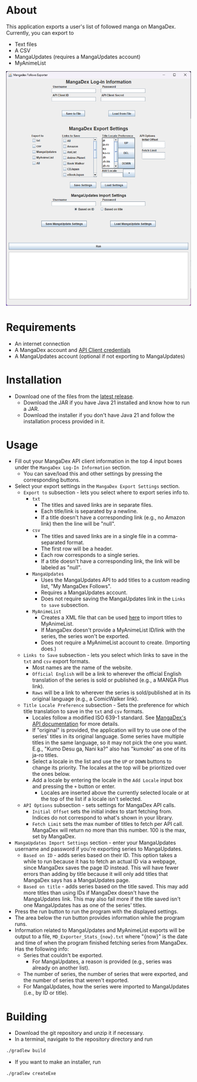 # About
This application exports a user's list of followed manga on MangaDex. Currently, you can export to
* Text files
* A CSV
* MangaUpdates (requires a MangaUpdates account)
* MyAnimeList

![v2.2.0-window.png](images/v2.2.0-window.png)

# Requirements
* An internet connection
* A MangaDex account and [API Client credentials](https://api.mangadex.org/docs/02-authentication/personal-clients/)
* A MangaUpdates account (optional if not exporting to MangaUpdates)

# Installation
* Download one of the files from the [latest release](https://github.com/Kenneth-W-Chen/mangadex-follows-exporter/releases/latest).
  * Download the JAR if you have Java 21 installed and know how to run a JAR.
  * Download the installer if you don't have Java 21 and follow the installation process provided in it.

# Usage
* Fill out your MangaDex API client information in the top 4 input boxes under the `MangaDex Log-In Information` section.
  * You can save/load this and other settings by pressing the corresponding buttons.
* Select your export settings in the `MangaDex Export Settings` section.
  * `Export to` subsection - lets you select where to export series info to.
    * `txt`
      * The titles and saved links are in separate files.
      * Each title/link is separated by a newline.
      * If a title doesn't have a corresponding link (e.g., no Amazon link) then the line will be "null".
    * `csv`
      * The titles and saved links are in a single file in a comma-separated format.
      * The first row will be a header.
      * Each row corresponds to a single series.
      * If a title doesn't have a corresponding link, the link will be labeled as "null".
    * `MangaUpdates`
      * Uses the MangaUpdates API to add titles to a custom reading list, "My MangaDex Follows".
      * Requires a MangaUpdates account. 
      * Does not require saving the MangaUpdates link in the `Links to save` subsection.
    * `MyAnimeList`
      * Creates a XML file that can be used [here](https://myanimelist.net/import.php) to import titles to MyAnimeList.
      * If MangaDex doesn't provide a MyAnimeList ID/link with the series, the series won't be exported.
      * Does not require a MyAnimeList account to create. (Importing does.) 
  * `Links to Save` subsection - lets you select which links to save in the `txt` and `csv` export formats.
    * Most names are the name of the website.
    * `Official English` will be a link to wherever the official English translation of the series is sold or published (e.g., a MANGA Plus link).
    * `Raws` will be a link to wherever the series is sold/published at in its original language (e.g., a ComicWalker link).
  * `Title Locale Preference` subsection - Sets the preference for which title translation to save in the `txt` and `csv` formats.
    * Locales follow a modified ISO 639-1 standard. See [MangaDex's API documentation](https://api.mangadex.org/docs/3-enumerations/#language-codes--localization) for more details.
    * If "original" is provided, the application will try to use one of the series' titles in its original language. Some series have multiple titles in the same language, so it may not pick the one you want. E.g., "Kumo Desu ga, Nani ka?" also has "kumoko" as one of its ja-ro titles.
    * Select a locale in the list and use the `UP` or `DOWN` buttons to change its priority. The locales at the top will be prioritized over the ones below.
    * Add a locale by entering the locale in the `Add Locale` input box and pressing the `+` button or enter.
      * Locales are inserted above the currently selected locale or at the top of the list if a locale isn't selected.
  * `API Options` subsection - sets settings for MangaDex API calls.
    * `Initial Offset` sets the initial index to start fetching from. Indices do not correspond to what's shown in your library.
    * `Fetch Limit` sets the max number of titles to fetch per API call. MangaDex will return no more than this number. 100 is the max, set by MangaDex.
* `MangaUpdates Import Settings` section - enter your MangaUpdates username and password if you're exporting series to MangaUpdates.
  * `Based on ID` - adds series based on their ID. This option takes a while to run because it has to fetch an actual ID via a webpage, since MangaDex saves the page ID instead. This will have fewer errors than adding by title because it will only add titles that MangaDex says has a MangaUpdates page.
  * `Based on title` - adds series based on the title saved. This may add more titles than using IDs if MangaDex doesn't have the MangaUpdates link. This may also fail more if the title saved isn't one MangaUpdates has as one of the series' titles.
* Press the run button to run the program with the displayed settings.
* The area below the run button provides information while the program runs.
* Information related to MangaUpdates and MyAnimeList exports will be output to a file, `MD_Exporter_Stats_{now}.txt` where "{now}" is the date and time of when the program finished fetching series from MangaDex. Has the following info:
  * Series that couldn't be exported.
    * For MangaUpdates, a reason is provided (e.g., series was already on another list).
  * The number of series, the number of series that were exported, and the number of series that weren't exported.
  * For MangaUpdates, how the series were imported to MangaUpdates (i.e., by ID or title).
 
# Building
* Download the git repository and unzip it if necessary.
* In a terminal, navigate to the repository directory and run
```bash
./gradlew build
 ```
* If you want to make an installer, run
```bash
./gradlew createExe
```